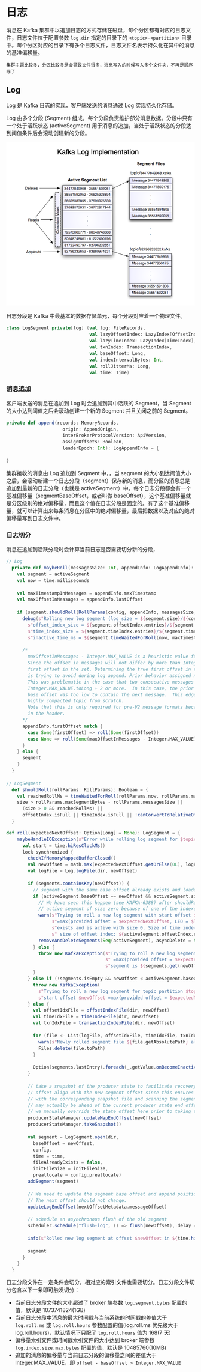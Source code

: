 # 日志

消息在 Kafka 集群中以追加日志的方式存储在磁盘，每个分区都有对应的日志文件，日志文件位于配置参数 `log.dir` 指定的目录下的 `<topic>-<partition>` 目录中。每个分区对应的目录下有多个日志文件，日志文件名表示持久化在其中的消息的基准偏移量。
```
集群主题比较多，分区比较多是会导致文件很多，消息写入的时候写入多个文件夹，不再是顺序写了
```

## Log

Log 是 Kafka 日志的实现，客户端发送的消息通过 Log 实现持久化存储。

Log 由多个分段 (Segment) 组成，每个分段负责维护部分消息数据。分段中只有一个处于活跃状态 (activeSegment) 用于消息的追加，当处于活跃状态的分段达到阈值条件后会滚动创建新的分段。
<center>

![Log](../img/log.png)
</center>

日志分段是 Kafka 中最基本的数据存储单元，每个分段对应着一个物理文件。

```scala
class LogSegment private[log] (val log: FileRecords,
                               val lazyOffsetIndex: LazyIndex[OffsetIndex],
                               val lazyTimeIndex: LazyIndex[TimeIndex],
                               val txnIndex: TransactionIndex,
                               val baseOffset: Long,
                               val indexIntervalBytes: Int,
                               val rollJitterMs: Long,
                               val time: Time)
```




### 消息追加

客户端发送的消息在追加到 Log 时会追加到其中活跃的 Segment，当 Segment 的大小达到阈值之后会滚动创建一个新的 Segment 并且关闭之前的 Segment。

```scala
private def append(records: MemoryRecords,
                     origin: AppendOrigin,
                     interBrokerProtocolVersion: ApiVersion,
                     assignOffsets: Boolean,
                     leaderEpoch: Int): LogAppendInfo = {
                     
}
```
集群接收的消息由 Log 追加到 Segment 中，，当 segment 的大小到达阈值大小之后，会滚动新建一个日志分段（segment）保存新的消息，而分区的消息总是追加到最新的日志分段（也就是 activeSegment）中。每个日志分段都会有一个基准偏移量（segmentBaseOffset，或者叫做 baseOffset），这个基准偏移量就是分区级别的绝对偏移量，而且这个值在日志分段是固定的。有了这个基准偏移量，就可以计算出来每条消息在分区中的绝对偏移量，最后把数据以及对应的绝对偏移量写到日志文件中。






### 日志切分
消息在追加到活跃分段时会计算当前日志是否需要切分新的分段，

```scala
// Log
  private def maybeRoll(messagesSize: Int, appendInfo: LogAppendInfo): LogSegment = {
    val segment = activeSegment
    val now = time.milliseconds

    val maxTimestampInMessages = appendInfo.maxTimestamp
    val maxOffsetInMessages = appendInfo.lastOffset

    if (segment.shouldRoll(RollParams(config, appendInfo, messagesSize, now))) {
      debug(s"Rolling new log segment (log_size = ${segment.size}/${config.segmentSize}}, " +
        s"offset_index_size = ${segment.offsetIndex.entries}/${segment.offsetIndex.maxEntries}, " +
        s"time_index_size = ${segment.timeIndex.entries}/${segment.timeIndex.maxEntries}, " +
        s"inactive_time_ms = ${segment.timeWaitedForRoll(now, maxTimestampInMessages)}/${config.segmentMs - segment.rollJitterMs}).")

      /*
        maxOffsetInMessages - Integer.MAX_VALUE is a heuristic value for the first offset in the set of messages.
        Since the offset in messages will not differ by more than Integer.MAX_VALUE, this is guaranteed <= the real
        first offset in the set. Determining the true first offset in the set requires decompression, which the follower
        is trying to avoid during log append. Prior behavior assigned new baseOffset = logEndOffset from old segment.
        This was problematic in the case that two consecutive messages differed in offset by
        Integer.MAX_VALUE.toLong + 2 or more.  In this case, the prior behavior would roll a new log segment whose
        base offset was too low to contain the next message.  This edge case is possible when a replica is recovering a
        highly compacted topic from scratch.
        Note that this is only required for pre-V2 message formats because these do not store the first message offset
        in the header.
      */
      appendInfo.firstOffset match {
        case Some(firstOffset) => roll(Some(firstOffset))
        case None => roll(Some(maxOffsetInMessages - Integer.MAX_VALUE))
      }
    } else {
      segment
    }
  }

// LogSegment
  def shouldRoll(rollParams: RollParams): Boolean = {
    val reachedRollMs = timeWaitedForRoll(rollParams.now, rollParams.maxTimestampInMessages) > rollParams.maxSegmentMs - rollJitterMs
    size > rollParams.maxSegmentBytes - rollParams.messagesSize ||
      (size > 0 && reachedRollMs) ||
      offsetIndex.isFull || timeIndex.isFull || !canConvertToRelativeOffset(rollParams.maxOffsetInMessages)
  }


```

```scala
def roll(expectedNextOffset: Option[Long] = None): LogSegment = {
    maybeHandleIOException(s"Error while rolling log segment for $topicPartition in dir ${dir.getParent}") {
      val start = time.hiResClockMs()
      lock synchronized {
        checkIfMemoryMappedBufferClosed()
        val newOffset = math.max(expectedNextOffset.getOrElse(0L), logEndOffset)
        val logFile = Log.logFile(dir, newOffset)

        if (segments.containsKey(newOffset)) {
          // segment with the same base offset already exists and loaded
          if (activeSegment.baseOffset == newOffset && activeSegment.size == 0) {
            // We have seen this happen (see KAFKA-6388) after shouldRoll() returns true for an
            // active segment of size zero because of one of the indexes is "full" (due to _maxEntries == 0).
            warn(s"Trying to roll a new log segment with start offset $newOffset " +
                 s"=max(provided offset = $expectedNextOffset, LEO = $logEndOffset) while it already " +
                 s"exists and is active with size 0. Size of time index: ${activeSegment.timeIndex.entries}," +
                 s" size of offset index: ${activeSegment.offsetIndex.entries}.")
            removeAndDeleteSegments(Seq(activeSegment), asyncDelete = true)
          } else {
            throw new KafkaException(s"Trying to roll a new log segment for topic partition $topicPartition with start offset $newOffset" +
                                     s" =max(provided offset = $expectedNextOffset, LEO = $logEndOffset) while it already exists. Existing " +
                                     s"segment is ${segments.get(newOffset)}.")
          }
        } else if (!segments.isEmpty && newOffset < activeSegment.baseOffset) {
          throw new KafkaException(
            s"Trying to roll a new log segment for topic partition $topicPartition with " +
            s"start offset $newOffset =max(provided offset = $expectedNextOffset, LEO = $logEndOffset) lower than start offset of the active segment $activeSegment")
        } else {
          val offsetIdxFile = offsetIndexFile(dir, newOffset)
          val timeIdxFile = timeIndexFile(dir, newOffset)
          val txnIdxFile = transactionIndexFile(dir, newOffset)

          for (file <- List(logFile, offsetIdxFile, timeIdxFile, txnIdxFile) if file.exists) {
            warn(s"Newly rolled segment file ${file.getAbsolutePath} already exists; deleting it first")
            Files.delete(file.toPath)
          }

          Option(segments.lastEntry).foreach(_.getValue.onBecomeInactiveSegment())
        }

        // take a snapshot of the producer state to facilitate recovery. It is useful to have the snapshot
        // offset align with the new segment offset since this ensures we can recover the segment by beginning
        // with the corresponding snapshot file and scanning the segment data. Because the segment base offset
        // may actually be ahead of the current producer state end offset (which corresponds to the log end offset),
        // we manually override the state offset here prior to taking the snapshot.
        producerStateManager.updateMapEndOffset(newOffset)
        producerStateManager.takeSnapshot()

        val segment = LogSegment.open(dir,
          baseOffset = newOffset,
          config,
          time = time,
          fileAlreadyExists = false,
          initFileSize = initFileSize,
          preallocate = config.preallocate)
        addSegment(segment)

        // We need to update the segment base offset and append position data of the metadata when log rolls.
        // The next offset should not change.
        updateLogEndOffset(nextOffsetMetadata.messageOffset)

        // schedule an asynchronous flush of the old segment
        scheduler.schedule("flush-log", () => flush(newOffset), delay = 0L)

        info(s"Rolled new log segment at offset $newOffset in ${time.hiResClockMs() - start} ms.")

        segment
      }
    }
  }

```

日志分段文件在一定条件会切分，相对应的索引文件也需要切分。日志分段文件切分包含以下一条即可触发切分：
- 当前日志分段文件的大小超过了 broker 端参数 ```log.segment.bytes``` 配置的值，默认是 1073741824(1GB)
- 当前日志分段中消息的最大时间戳与当前系统的时间戳的差值大于 ```log.roll.ms``` 或 ```log.roll.hours``` 参数配置的值(log.roll.ms 优先级大于 log.roll.hours)，默认情况下只配了 ```log.roll.hours``` 值为 168(7 天)
- 偏移量索引文件或时间戳索引文件的大小达到 broker 端参数 ```log.index.size.max.bytes``` 配置的值，默认是 10485760(10MB)
- 追加的消息的偏移量与当前日志分段的偏移量之间的差值大于 Integer.MAX_VALUE，即 ```offset - baseOffset > Integer.MAX_VALUE```

